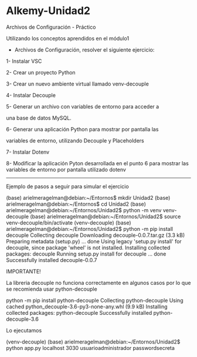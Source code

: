 # Alkemy-Unidad2
Archivos de Configuración - Práctico


Utilizando los conceptos aprendidos en el módulo1
- Archivos de Configuración, resolver el siguiente ejercicio:


1- Instalar VSC

2- Crear un proyecto Python

3- Crear un nuevo ambiente virtual llamado venv-decouple

4- Instalar Decouple

5- Generar un archivo con variables de entorno para acceder a

una base de datos MySQL.

6- Generar una aplicación Python para mostrar por pantalla las

variables de entorno, utilizando Decouple y Placeholders

7- Instalar Dotenv

8- Modificar la aplicación Pyton desarrollada en el punto 6 para
mostrar las variables de entorno por pantalla utilizado dotenv



---------------------------

Ejemplo de pasos a seguir para simular el ejercicio

(base) arielmeragelman@debian:~/Entornos$ mkdir Unidad2
(base) arielmeragelman@debian:~/Entornos$ cd Unidad2
(base) arielmeragelman@debian:~/Entornos/Unidad2$ python -m venv venv-decouple
(base) arielmeragelman@debian:~/Entornos/Unidad2$ source venv-decouple/bin/activate
(venv-decouple) (base) arielmeragelman@debian:~/Entornos/Unidad2$ python -m pip install decouple
Collecting decouple
  Downloading decouple-0.0.7.tar.gz (3.3 kB)
  Preparing metadata (setup.py) ... done
Using legacy 'setup.py install' for decouple, since package 'wheel' is not installed.
Installing collected packages: decouple
  Running setup.py install for decouple ... done
Successfully installed decouple-0.0.7


IMPORTANTE!

La libreria decouple no funciona correctamente en algunos casos por lo que se recomienda usar python-decouple

python -m pip install python-decouple
Collecting python-decouple
  Using cached python_decouple-3.6-py3-none-any.whl (9.9 kB)
Installing collected packages: python-decouple
Successfully installed python-decouple-3.6


Lo ejecutamos 

(venv-decouple) (base) arielmeragelman@debian:~/Entornos/Unidad2$ python app.py
localhost
3030
usuarioadministrador
passwordsecreta
